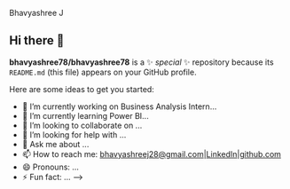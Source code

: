 Bhavyashree J
## Hi there 👋

**bhavyashree78/bhavyashree78** is a ✨ _special_ ✨ repository because its `README.md` (this file) appears on your GitHub profile.

Here are some ideas to get you started:

- 🔭 I’m currently working on Business Analysis Intern...
- 🌱 I’m currently learning Power BI...
- 👯 I’m looking to collaborate on ...
- 🤔 I’m looking for help with ...
- 💬 Ask me about ...
- 📫 How to reach me: bhavyashreej28@gmail.com|[LinkedIn](https://www.linkedin.com/in/bhavyashree-j-90399734b/)|[github.com](https://github.com/bhavyashree78/bhavyashree78/)
- 😄 Pronouns: ...
- ⚡ Fun fact: ...
-->
